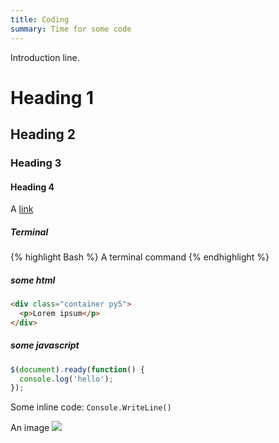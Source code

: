 ```yaml
---
title: Coding
summary: Time for some code
---
```


Introduction line.

# Heading 1
## Heading 2
### Heading 3
#### Heading 4

A <a href="#" target="_blank">link</a>

##### Terminal
{% highlight Bash %}
A terminal command
{% endhighlight %}

##### some html
```html
<div class="container py5">
  <p>Lorem ipsum</p>
</div>
```

##### some javascript
```javascript
$(document).ready(function() {
  console.log('hello');
});
```

Some inline code: `Console.WriteLine()`

An image
<img src="https://jekyllrb.com/img/logo-2x.png" class="img-fluid"/>